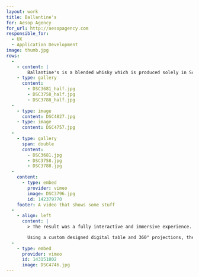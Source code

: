 ```yaml
---
layout: work
title: Ballantine's
for: Aesop Agency
for_url: http://aesopagency.com
responsible_for:
  - UX
  - Application Development
image: thumb.jpg
rows:
  -
    - content: |
        Ballantine's is a blended whisky which is produced solely in Scotland. The brand needed a premium and unforgettable tasting programme that could travel the globe and share their story, particularly in its biggest market, Asia.
    - type: gallery
      content:
        - DSC3681_half.jpg
        - DSC3758_half.jpg
        - DSC3788_half.jpg
  -
    - type: image
      content: DSC4827.jpg
    - type: image
      content: DSC4757.jpg
  -
    - type: gallery
      span: double
      content:
        - DSC3681.jpg
        - DSC3758.jpg
        - DSC3788.jpg
  -
    content:
      - type: embed
        provider: vimeo
        image: DSC3796.jpg
        id: 142379770
    footer: A video that shows some stuff
  -
    - align: left
      content: |
        > The result was a fully interactive and immersive experience.

        Using a custom designed digital table and 360° projections, the Ballantine's brand ambassador guides the guests through history and across Scotland to learn more about the whisky and its creation.
  -
    - type: embed
      provider: vimeo
      id: 143151802
      image: DSC4746.jpg
---
```

